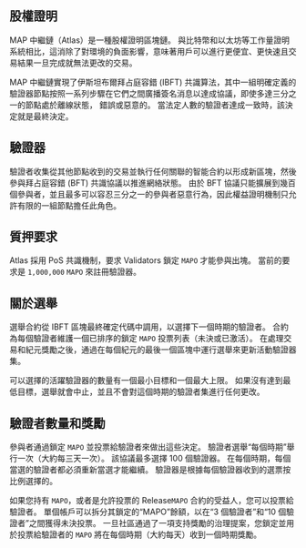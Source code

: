 ## 股權證明

MAP 中繼鏈（Atlas）是一種股權證明區塊鏈。 與比特幣和以太坊等工作量證明系統相比，這消除了對環境的負面影響，意味著用戶可以進行更便宜、更快速且交易結果一旦完成就無法更改的交易。

MAP 中繼鏈實現了伊斯坦布爾拜占庭容錯 (IBFT) 共識算法，其中一組明確定義的驗證器節點按照一系列步驟在它們之間廣播簽名消息以達成協議，即使多達三分之一的節點處於離線狀態， 錯誤或惡意的。 當法定人數的驗證者達成一致時，該決定就是最終決定。

## 驗證器
驗證者收集從其他節點收到的交易並執行任何關聯的智能合約以形成新區塊，然後參與拜占庭容錯 (BFT) 共識協議以推進網絡狀態。 由於 BFT 協議只能擴展到幾百個參與者，並且最多可以容忍三分之一的參與者惡意行為，因此權益證明機制只允許有限的一組節點擔任此角色。

## 質押要求

Atlas 採用 PoS 共識機制，要求 Validators 鎖定 `MAPO` 才能參與出塊。
當前的要求是 `1,000,000` `MAPO` 來註冊驗證器。

## 關於選舉

選舉合約從 IBFT 區塊最終確定代碼中調用，以選擇下一個時期的驗證者。
合約為每個驗證者維護一個已排序的鎖定 `MAPO` 投票列表（未決或已激活）。
在處理交易和紀元獎勵之後，通過在每個紀元的最後一個區塊中運行選舉來更新活動驗證器集。

可以選擇的活躍驗證器的數量有一個最小目標和一個最大上限。
如果沒有達到最低目標，選舉就會中止，並且不會對這個時期的驗證者集進行任何更改。

## 驗證者數量和獎勵

參與者通過鎖定 `MAPO` 並投票給驗證者來做出這些決定。
驗證者選舉“每個時期”舉行一次（大約每三天一次）。
該協議最多選擇 100 個驗證器。 在每個時期，每個當選的驗證者都必須重新當選才能繼續。
驗證器是根據每個驗證器收到的選票按比例選擇的。

如果您持有 `MAPO`，或者是允許投票的 Release`MAPO` 合約的受益人，您可以投票給驗證者。 單個帳戶可以拆分其鎖定的“MAPO”餘額，以在“3 個驗證者”和“10 個驗證者”之間獲得未決投票。
一旦社區通過了一項支持獎勵的治理提案，您鎖定並用於投票給驗證者的 `MAPO` 將在每個時期（大約每天）收到一個時期獎勵。